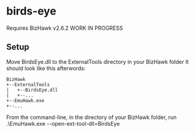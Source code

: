 # birds-eye
Requires BizHawk v2.6.2
WORK IN PROGRESS

## Setup
Move BirdsEye.dll to the ExternalTools directory in your BizHawk folder
It should look like this afterwords:

```
BizHawk
+--ExternalTools
|   +--BirdsEye.dll
|   +--...
+--EmuHawk.exe
+--...
```

From the command-line, in the directory of your BizHawk folder, run .\EmuHawk.exe --open-ext-tool-dll=BirdsEye